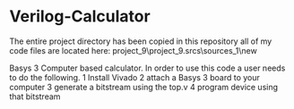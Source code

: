 # Verilog-Calculator
The entire project directory has been copied in this repository all of my code files are located here: project_9\project_9.srcs\sources_1\new

Basys 3 Computer based calculator. In order to use this code a user needs to do the following. 1 Install Vivado 2 attach a Basys 3 board to your computer 3 generate a bitstream using the top.v 4 program device using that bitstream
